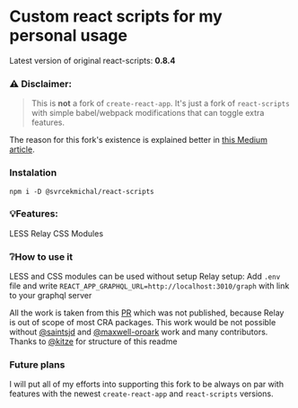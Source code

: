 # Custom react scripts for my personal usage
Latest version of original react-scripts: **0.8.4**

### ⚠️ Disclaimer:
> This is **not** a fork of ```create-react-app```. It's just a fork of ```react-scripts``` with simple babel/webpack modifications that can toggle extra features.

The reason for this fork's existence is explained better in [this Medium article](https://medium.com/@kitze/configure-create-react-app-without-ejecting-d8450e96196a).

### Instalation
```
npm i -D @svrcekmichal/react-scripts
```

### 💡Features:
LESS
Relay
CSS Modules

### ❔How to use it
LESS and CSS modules can be used without setup
Relay setup: Add `.env` file and write `REACT_APP_GRAPHQL_URL=http://localhost:3010/graph` with link to your graphql server

All the work is taken from this [PR](https://github.com/facebookincubator/create-react-app/pull/662) which was not published, because
Relay is out of scope of most CRA packages. This work would be not possible without [@saintsjd](https://github.com/saintsjd) and [@maxwell-oroark](https://github.com/maxwell-oroark) work and many contributors.
Thanks to [@kitze](https://github.com/kitze) for structure of this readme

### Future plans

I will put all of my efforts into supporting this fork to be always on par with features with the newest ```create-react-app``` and ```react-scripts``` versions.
